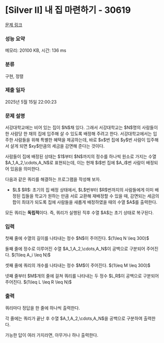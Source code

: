 # [Silver II] 내 집 마련하기 - 30619 

[문제 링크](https://www.acmicpc.net/problem/30619) 

### 성능 요약

메모리: 20100 KB, 시간: 136 ms

### 분류

구현, 정렬

### 제출 일자

2025년 5월 15일 22:00:23

### 문제 설명

<p>서강대학교에는 비어 있는 집이 $N$채 있다. 그래서 서강대학교는 $N$명의 사람들이 한 사람당 한 채의 집에 입주해 살 수 있도록 배정해 주려고 한다. 서강대학교에서는 입주한 사람들을 위해 특별한 혜택을 제공하는데, 바로 $x$번 집에 $y$번 사람이 입주해서 살게 되면 $xy$만큼의 세금을 감면해 준다는 것이다.</p>

<p>사람들이 집에 배정된 상태는 $1$부터 $N$까지의 정수를 하나씩 원소로 가지는 수열 $A_1,A_2,\cdots,A_N$로 표현되는데, 이는 현재 $i$번 집에 $A_i$번 사람이 배정되어 있음을 의미한다. </p>

<p>다음과 같은 쿼리를 해결하는 프로그램을 작성해 보자.</p>

<ul>
	<li>$L$ $R$: 초기의 집 배정 상태에서, $L$번부터 $R$번까지의 사람들에게 이미 배정된 집들을 학교가 원하는 만큼 서로 교환해 재배정할 수 있을 때, 감면되는 세금의 합이 최대가 되도록 집에 사람들을 새롭게 배정하였을 때의 수열 $A$를 출력한다.</li>
</ul>

<p>모든 쿼리는 <strong>독립적</strong>이다. 즉, 쿼리가 실행된 직후 수열 $A$는 초기 상태로 복구된다.</p>

### 입력 

 <p>첫째 줄에 수열의 길이를 나타내는 정수 $N$이 주어진다. $(1\leq N \leq 300)$</p>

<p>둘째 줄에 정수로 이루어진 수열 $A_1,A_2,\cdots,A_N$이 공백으로 구분되어 주어진다. $(1\leq A_i \leq N)$</p>

<p>셋째 줄에 쿼리의 개수를 나타내는 정수 $M$이 주어진다. $(1\leq M \leq 300)$</p>

<p>넷째 줄부터 $M$개의 줄에 걸쳐 쿼리를 나타내는 두 정수 $L,R$이 공백으로 구분되어 주어진다. $(1\leq L \leq R \leq N)$</p>

### 출력 

 <p>쿼리마다 정답을 한 줄에 하나씩 출력한다. </p>

<p>각 줄에는 쿼리가 끝난 후 수열 $A_1,A_2,\cdots,A_N$을 공백으로 구분하여 출력한다.</p>

<p>가능한 답이 여러 가지라면, 아무거나 하나 출력한다.</p>


